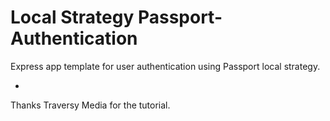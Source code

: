 # Local Strategy Passport-Authentication
Express app template for user authentication using Passport local strategy.

-
Thanks Traversy Media for the tutorial.
